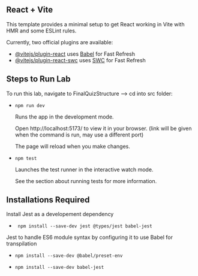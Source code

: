 ## React + Vite

This template provides a minimal setup to get React working in Vite with HMR and some ESLint rules.

Currently, two official plugins are available:

- [@vitejs/plugin-react](https://github.com/vitejs/vite-plugin-react/blob/main/packages/plugin-react/README.md) uses [Babel](https://babeljs.io/) for Fast Refresh
- [@vitejs/plugin-react-swc](https://github.com/vitejs/vite-plugin-react-swc) uses [SWC](https://swc.rs/) for Fast Refresh

## Steps to Run Lab
To run this lab, navigate to FinalQuizStructure --> cd into src folder:
  -     npm run dev
      Runs the app in the development mode.
        
      Open http://localhost:5173/ to view it in your browser. (link will be given when the command is run, may use a different port)
      
      The page will reload when you make changes.

  -     npm test
    Launches the test runner in the interactive watch mode.
  
    See the section about running tests for more information.


## Installations Required

  Install Jest as a developement dependency
  -      npm install --save-dev jest @types/jest babel-jest


  Jest to handle ES6 module syntax by configuring it to use Babel for transpilation
  -     npm install --save-dev @babel/preset-env
  -     npm install --save-dev babel-jest

  


